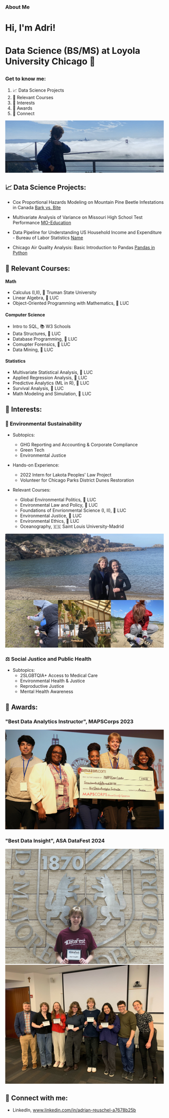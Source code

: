 ### About Me

<h1>Hi, I'm Adri!<h1>
  
Data Science (BS/MS) at Loyola University Chicago 🐺

### Get to know me:

1. 📈 Data Science Projects
2. 📍 Relevant Courses
3. 👾 Interests
4. 💌 Awards
5. 👥 Connect

![GGB](Heading_GGB.jpg?raw=true "Optional Title")


<h2> 📈 Data Science Projects:</h2>

- Cox Proportional Hazards Modeling on Mountain Pine Beetle Infestations in Canada    [Bark vs. Bite](https://github.com/areuschel/Survival-Analysis-Pine-Beetles)

- Multivariate Analysis of Variance on Missouri High School Test Performance [MO-Education](https://github.com/areuschel/MO-Education)

- Data Pipeline for Understanding US Household Income and Expenditure - Bureau of Labor Statistics [Name](https://github.com/areuschel/Name)

- Chicago Air Quality Analysis: Basic Introduction to Pandas [Pandas in Python](https://github.com/areuschel/Trend-Analysis-with-Pandas)


<h2> 📍 Relevant Courses:</h2>

#### Math
- Calculus (I,II), 🐶 Truman State University
- Linear Algebra, 🐺 LUC
- Object-Oriented Programming with Mathematics, 🐺 LUC


#### Computer Science

- Intro to SQL, 📚 W3 Schools
- Data Structures, 🐺 LUC
- Database Programming, 🐺 LUC
- Comupter Forensics, 🐺 LUC
- Data Mining, 🐺 LUC


#### Statistics

- Multivariate Statistical Analysis, 🐺 LUC
- Applied Regression Analysis, 🐺 LUC
- Predictive Analytics (ML in R), 🐺 LUC
- Survival Analysis, 🐺 LUC
- Math Modeling and Simulation, 🐺 LUC

<h2> 👾 Interests:</h2>

### 🌱 Environmental Sustainability

  - Subtopics:
    - GHG Reporting and Accounting & Corporate Compliance
    - Green Tech
    - Environmental Justice
    
  - Hands-on Experience:
    - 2022 Intern for Lakota Peoples' Law Project
    - Volunteer for Chicago Parks District Dunes Restoration

  - Relevant Courses:
    - Global Environmental Politics, 🐺 LUC
    - Environmental Law and Policy, 🐺 LUC
    - Foundations of Envrionmental Science (I, II), 🐺 LUC
    - Environmental Justice, 🐺 LUC
    - Environmental Ethics, 🐺 LUC
    - Oceanography, 🇪🇸 Saint Louis University-Madrid

![ENVS](Environmental_photos.jpg?raw=true "Optional Title")

    
### ⚖️ Social Justice and Public Health
  
  - Subtopics:
    - 2SLGBTQIA+ Access to Medical Care
    - Environmental Health & Justice
    - Reproductive Justice
    - Mental Health Awareness


<h2> 💌 Awards:</h2>

### "Best Data Analytics Instructor", MAPSCorps 2023

![MAPSCorps](/Reuschel_Adrian_Scholarship.jpeg?raw=true "Optional Title")

### "Best Data Insight", ASA DataFest 2024

![DataFest](ASA_Award24.JPG?raw=true "Optional Title")
![DataFest](ASA_Team_24.jpeg?raw=true "Optional Title")





<h2> 👥 Connect with me:</h2>

- LinkedIn, www.linkedin.com/in/adrian-reuschel-a7678b25b

  
